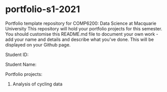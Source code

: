 # portfolio-s1-2021
Portfolio template repository for COMP6200: Data Science at Macquarie University
This repository will hold your portfolio projects for this semester. You should customise this README.md file to document your own work - add your name and details and describe what you've done. This will be displayed on your Github page.

Student ID: 

Student Name: 

Portfolio projects:
  1. Analysis of cycling data
